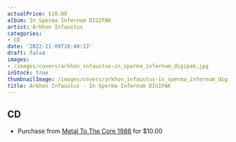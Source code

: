 ```yaml
---
actualPrice: $10.00
album: In Sperma Infernum DIGIPAK
artist: Arkhon Infaustus
categories:
- CD
date: '2022-11-09T18:40:12'
draft: false
images:
- /images/covers/arkhon_infaustus-in_sperma_infernum_digipak.jpg
inStock: true
thumbnailImage: /images/covers/arkhon_infaustus-in_sperma_infernum_digipak-thumb.jpg
title: Arkhon Infaustus - In Sperma Infernum DIGIPAK
---
```


## CD
* Purchase from [Metal To The Core 1986](https://metaltothecore1986.com/shop/arkhon-infaustus-in-sperma-infernum-digipak-cd/) for $10.00
